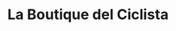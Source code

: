 ---
title: "La Boutique del Ciclista"
url: /la-linea-de-la-concepcion/la-boutique-del-ciclista-calle-del-sol/
shop: ropa
---